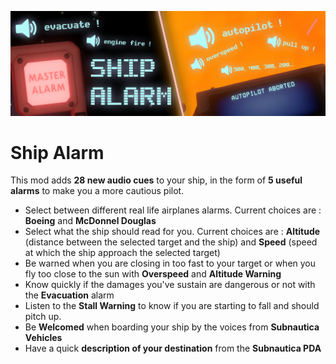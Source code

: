 ![Ship Alarm](banner.png)

# Ship Alarm
This mod adds **28 new audio cues** to your ship, in the form of **5 useful alarms** to make you a more cautious pilot. 

- Select between different real life airplanes alarms. Current choices are : **Boeing** and **McDonnel Douglas**
- Select what the ship should read for you. Current choices are : **Altitude** (distance between the selected target and the ship) and **Speed** (speed at which the ship approach the selected target)
- Be warned when you are closing in too fast to your target or when you fly too close to the sun with **Overspeed** and **Altitude Warning**
- Know quickly if the damages you've sustain are dangerous or not with the **Evacuation** alarm
- Listen to the **Stall Warning** to know if you are starting to fall and should pitch up.
- Be **Welcomed** when boarding your ship by the voices from **Subnautica Vehicles**
- Have a quick **description of your destination** from the **Subnautica PDA**
